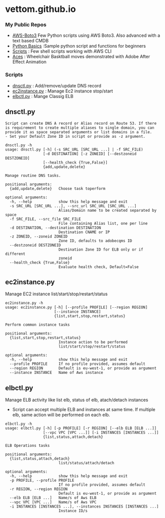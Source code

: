 # vettom.github.io

### My Public Repos
- [AWS-Boto3](https://github.com/vettom/Aws-Boto3) Few Python scripts using AWS Boto3. Also advanced with a text based CMDB
- [Python Basics](https://github.com/vettom/PythonBasics)  :Sample python script and functions for beginners
- [Scripts](https://github.com/vettom/Scripts)  : Few shell scripts working with AWS CLI
- [Aces](https://vettom.github.io/aces/) : Wheelchair Basktball moves demonstrated with Adobe After Effect Animation

### Scripts 
- [dnsctl.py](https://github.com/vettom/Aws-Boto3#dnsupdatepy)               : Add/remove/update DNS record
- [ec2instance.py](https://github.com/vettom/Aws-Boto3#ec2instancepy)             : Manage Ec2 instance stop/start
- [elbctl.py](https://github.com/vettom/Aws-Boto3#elbctlpy)             : Mange Classig ELB


## dnsctl.py
    Script can create DNS A record or Alias record on Route 53. If there is requirement to create multiple aliases to single domain, you can provide it as space separated arguments or list domains in a file.
    - Set your Default Zone ID in script or provide as -z argument.
  
```
dnsctl.py -h
usage: dnsctl.py [-h] (-s SRC_URL [SRC_URL ...] | -f SRC_FILE)
                 [-d DESTINATION] [-z ZONEID] [--destzoneid DESTZONEID]
                 [--health_check {True,False}]
                 {add,update,delete}

Manage routine DNS tasks.

positional arguments:
  {add,update,delete}   Choose task toperform

optional arguments:
  -h, --help            show this help message and exit
  -s SRC_URL [SRC_URL ...], --src_url SRC_URL [SRC_URL ...]
                        Alias/Domain name to be created separated by space
  -f SRC_FILE, --src_file SRC_FILE
                        File containing Alias list, one per line
  -d DESTINATION, --destination DESTINATION
                        Destination CNAME or IP
  -z ZONEID, --zoneid ZONEID
                        Zone ID, defaults to adobecqms ID
  --destzoneid DESTZONEID
                        Destination Zone ID for ELB only or if different
                        zoneid
  --health_check {True,False}
                        Evaluate health check, Default=False
```

## ec2instance.py 
Manage EC2 instance list/start/stop/restart/status

```
ec2instance.py -h
usage: ec2instance.py [-h] [--profile PROFILE] [--region REGION]
                      [--instance INSTANCE]
                      {list,start,stop,restart,status}

Perform common instance tasks

positional arguments:
  {list,start,stop,restart,status}
                        Instance action to be performed
                        list/start/stop/restart/status

optional arguments:
  -h, --help            show this help message and exit
  --profile PROFILE     If no profile provided, assumes default
  --region REGION       Default is eu-west-1, or provide as argument
  --instance INSTANCE   Name of Aws instance
  ```
## elbctl.py
Manage ELB activity like list elb, status of elb, atach/detach instances
- Script can accept multiple ELB and instances at same time. If multiple elb, same action will be performed on each elb.

```
elbctl.py -h
usage: elbctl.py [-h] [-p PROFILE] [-r REGION] [--elb ELB [ELB ...]]
                 [--vpc VPC [VPC ...]] [-i INSTANCES [INSTANCES ...]]
                 {list,status,attach,detach}

ELB Operations tasks

positional arguments:
  {list,status,attach,detach}
                        list/status/attach/detach

optional arguments:
  -h, --help            show this help message and exit
  -p PROFILE, --profile PROFILE
                        If no profile provided, assumes default
  -r REGION, --region REGION
                        Default is eu-west-1, or provide as argument
  --elb ELB [ELB ...]   Name/s of Aws ELB
  --vpc VPC [VPC ...]   Name/s of Aws VPC
  -i INSTANCES [INSTANCES ...], --instances INSTANCES [INSTANCES ...]
                        Instance ID/s
```